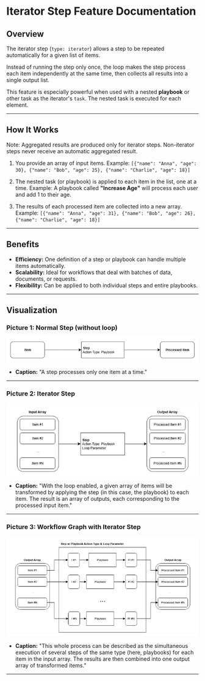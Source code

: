 # Iterator Step Feature Documentation

## Overview
The iterator step (`type: iterator`) allows a step to be repeated automatically for a given list of items.

Instead of running the step only once, the loop makes the step process each item independently at the same time, then collects all results into a single output list.

This feature is especially powerful when used with a nested **playbook** or other task as the iterator's `task`. The nested task is executed for each element.

---

## How It Works
Note: Aggregated results are produced only for iterator steps. Non-iterator steps never receive an automatic aggregated result.
1. You provide an array of input items.
   Example: `[{"name": "Anna", "age": 30}, {"name": "Bob", "age": 25}, {"name": "Charlie", "age": 18}]`

2. The nested task (or playbook) is applied to each item in the list, one at a time.
   Example: A playbook called **"Increase Age"** will process each user and add 1 to their age.

3. The results of each processed item are collected into a new array.
   Example: `[{"name": "Anna", "age": 31}, {"name": "Bob", "age": 26}, {"name": "Charlie", "age": 18}]`

---

## Benefits
- **Efficiency:** One definition of a step or playbook can handle multiple items automatically.  
- **Scalability:** Ideal for workflows that deal with batches of data, documents, or requests.  
- **Flexibility:** Can be applied to both individual steps and entire playbooks.

---

## Visualization

### Picture 1: Normal Step (without loop)
![Simple Playbook Step](images/Simple%20Playbook%20Step.png)
- **Caption:** "A step processes only one item at a time."

---

### Picture 2: Iterator Step
![Looped Playbook Step](images/Looped%20Playbook%20Step.png)
- **Caption:** "With the loop enabled, a given array of items will be transformed by applying the step (in this case, the playbook) to each item. The result is an array of outputs, each corresponding to the processed input item."

---

### Picture 3: Workflow Graph with Iterator Step
![Looped Playbook Step Detailed](images/Looped%20Playbook%20Step%20Detailed.png)
- **Caption:** "This whole process can be described as the simultaneous execution of several steps of the same type (here, playbooks) for each item in the input array. The results are then combined into one output array of transformed items."

---
